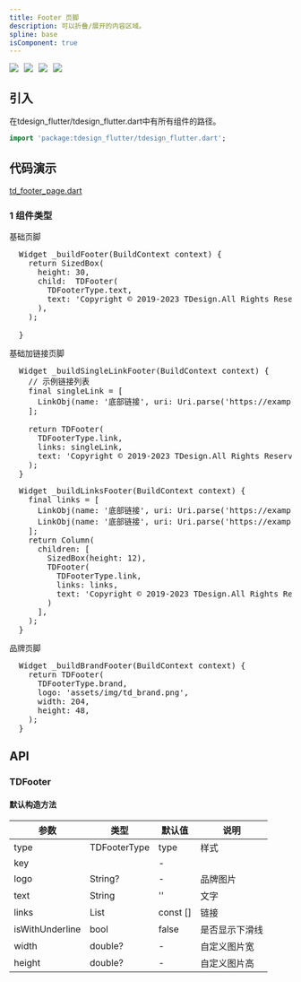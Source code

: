 ```yaml
---
title: Footer 页脚
description: 可以折叠/展开的内容区域。
spline: base
isComponent: true
---
```


<span class="coverages-badge" style="margin-right: 10px"><img src="https://img.shields.io/badge/coverages%3A%20lines-100%25-blue" /></span><span class="coverages-badge" style="margin-right: 10px"><img src="https://img.shields.io/badge/coverages%3A%20functions-100%25-blue" /></span><span class="coverages-badge" style="margin-right: 10px"><img src="https://img.shields.io/badge/coverages%3A%20statements-100%25-blue" /></span><span class="coverages-badge" style="margin-right: 10px"><img src="https://img.shields.io/badge/coverages%3A%20branches-83%25-blue" /></span>
## 引入

在tdesign_flutter/tdesign_flutter.dart中有所有组件的路径。

```dart
import 'package:tdesign_flutter/tdesign_flutter.dart';
```

## 代码演示

[td_footer_page.dart](https://github.com/Tencent/tdesign-flutter/blob/main/tdesign-component/example/lib/page/td_footer_page.dart)

### 1 组件类型

基础页脚
            
<td-code-block panel="Dart">

  <pre slot="Dart" lang="javascript">
  Widget _buildFooter(BuildContext context) {
    return SizedBox(
      height: 30,
      child:  TDFooter(
        TDFooterType.text,
        text: 'Copyright © 2019-2023 TDesign.All Rights Reserved.',
      ),
    );

  }</pre>

</td-code-block>
                                  

基础加链接页脚
            
<td-code-block panel="Dart">

  <pre slot="Dart" lang="javascript">
  Widget _buildSingleLinkFooter(BuildContext context) {
    // 示例链接列表
    final singleLink = <LinkObj>[
      LinkObj(name: '底部链接', uri: Uri.parse('https://example.com')),
    ];

    return TDFooter(
      TDFooterType.link,
      links: singleLink,
      text: 'Copyright © 2019-2023 TDesign.All Rights Reserved.',
    );
  }</pre>

</td-code-block>
                                  


            
<td-code-block panel="Dart">

  <pre slot="Dart" lang="javascript">
  Widget _buildLinksFooter(BuildContext context) {
    final links = <LinkObj>[
      LinkObj(name: '底部链接', uri: Uri.parse('https://example.com')),
      LinkObj(name: '底部链接', uri: Uri.parse('https://example.com')),
    ];
    return Column(
      children: [
        SizedBox(height: 12),
        TDFooter(
          TDFooterType.link,
          links: links,
          text: 'Copyright © 2019-2023 TDesign.All Rights Reserved.',
        )
      ],
    );
  }</pre>

</td-code-block>
                                  

品牌页脚
            
<td-code-block panel="Dart">

  <pre slot="Dart" lang="javascript">
  Widget _buildBrandFooter(BuildContext context) {
    return TDFooter(
      TDFooterType.brand,
      logo: 'assets/img/td_brand.png',
      width: 204,
      height: 48,
    );
  }</pre>

</td-code-block>
                                  


## API
### TDFooter
#### 默认构造方法

| 参数 | 类型 | 默认值 | 说明 |
| --- | --- | --- | --- |
| type | TDFooterType | type | 样式 |
| key |  | - |  |
| logo | String? | - | 品牌图片 |
| text | String | '' | 文字 |
| links | List<LinkObj> | const [] | 链接 |
| isWithUnderline | bool | false | 是否显示下滑线 |
| width | double? | - | 自定义图片宽 |
| height | double? | - | 自定义图片高 |


  